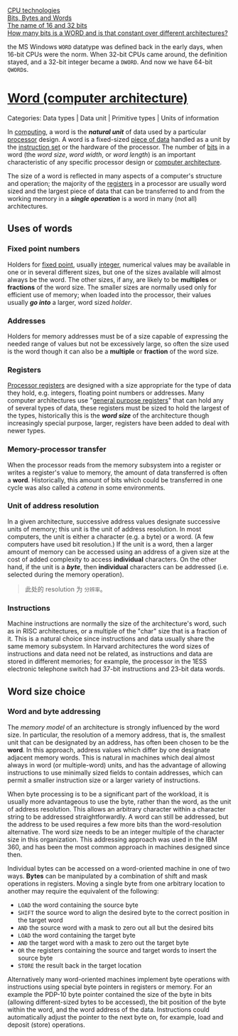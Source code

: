 [CPU technologies](https://en.wikipedia.org/wiki/Central_processing_unit)  
[Bits, Bytes and Words](http://www.cs.scranton.edu/~cil102/data_bits.html)  
[The name of 16 and 32 bits](https://stackoverflow.com/questions/14181090/the-name-of-16-and-32-bits)  
[How many bits is a WORD and is that constant over different architectures?](https://stackoverflow.com/questions/621657/how-many-bits-is-a-word-and-is-that-constant-over-different-architectures)  

the MS Windows `WORD` datatype was defined back in the early days, when 16-bit CPUs were the norm. When 32-bit CPUs came around, the definition stayed, and a 32-bit integer became a `DWORD`. And now we have 64-bit `QWORD`s.

# [Word (computer architecture)](https://en.wikipedia.org/wiki/Word_(computer_architecture))

Categories: Data types | Data unit | Primitive types | Units of information

In [computing](https://en.wikipedia.org/wiki/Computing), a word is the ***natural unit*** of data used by a particular [processor](https://en.wikipedia.org/wiki/Central_processing_unit) design. A word is a fixed-sized [piece of data](https://en.wikipedia.org/wiki/Data_(computing)) handled as a unit by the [instruction set](https://en.wikipedia.org/wiki/Instruction_set) or the hardware of the processor. The number of [bits](https://en.wikipedia.org/wiki/Bit) in a word (the *word size*, *word width*, or *word length*) is an important characteristic of any specific processor design or [computer architecture](https://en.wikipedia.org/wiki/Computer_architecture).

The size of a word is reflected in many aspects of a computer's structure and operation; the majority of the [registers](https://en.wikipedia.org/wiki/Processor_register) in a processor are usually word sized and the largest piece of data that can be transferred to and from the working memory in a ***single operation*** is a word in many (not all) architectures.

## Uses of words
### Fixed point numbers
Holders for [fixed point](https://en.wikipedia.org/wiki/Fixed-point_arithmetic), usually [integer](https://en.wikipedia.org/wiki/Integer_(computer_science)), numerical values may be available in one or in several different sizes, but one of the sizes available will almost always be the word. The other sizes, if any, are likely to be **multiples** or **fractions** of the word size. The smaller sizes are normally used only for efficient use of memory; when loaded into the processor, their values usually ***go into*** a larger, word sized *holder*.

### Addresses
Holders for memory addresses must be of a size capable of expressing the needed range of values but not be excessively large, so often the size used is the word though it can also be a **multiple** or **fraction** of the word size.

### Registers
[Processor registers](https://en.wikipedia.org/wiki/Processor_register) are designed with a size appropriate for the type of data they hold, e.g. integers, floating point numbers or addresses. Many computer architectures use "[general purpose registers](https://en.wikipedia.org/wiki/General_purpose_register)" that can hold any of several types of data, these registers must be sized to hold the largest of the types, historically this is the ***word size*** of the architecture though increasingly special purpose, larger, registers have been added to deal with newer types.

### Memory-processor transfer
When the processor reads from the memory subsystem into a register or writes a register's value to memory, the amount of data transferred is often a **word**. Historically, this amount of bits which could be transferred in one cycle was also called a *catena* in some environments.

### Unit of address resolution
In a given architecture, successive address values designate successive units of memory; this unit is the unit of address resolution. In most computers, the unit is either a character (e.g. a byte) or a word. (A few computers have used bit resolution.) If the unit is a word, then a larger amount of memory can be accessed using an address of a given size at the cost of added complexity to access **individual** characters. On the other hand, if the unit is a ***byte***, then **individual** characters can be addressed (i.e. selected during the memory operation).

> 此处的 resolution 为 `分辨率`。

### Instructions
Machine instructions are normally the size of the architecture's word, such as in RISC architectures, or a multiple of the "char" size that is a fraction of it. This is a natural choice since instructions and data usually share the same memory subsystem. In Harvard architectures the word sizes of instructions and data need not be related, as instructions and data are stored in different memories; for example, the processor in the 1ESS electronic telephone switch had 37-bit instructions and 23-bit data words.

## Word size choice
### Word and byte addressing
The *memory model* of an architecture is strongly influenced by the word size. In particular, the resolution of a memory address, that is, the smallest unit that can be designated by an address, has often been chosen to be the **word**. In this approach, address values which differ by one designate adjacent memory words. This is natural in machines which deal almost always in word (or multiple-word) units, and has the advantage of allowing instructions to use minimally sized fields to contain addresses, which can permit a smaller instruction size or a larger variety of instructions.

When byte processing is to be a significant part of the workload, it is usually more advantageous to use the byte, rather than the word, as the unit of address resolution. This allows an arbitrary character within a character string to be addressed straightforwardly. A word can still be addressed, but the address to be used requires a few more bits than the word-resolution alternative. The word size needs to be an integer multiple of the character size in this organization. This addressing approach was used in the IBM 360, and has been the most common approach in machines designed since then.

Individual bytes can be accessed on a word-oriented machine in one of two ways. **Bytes** can be manipulated by a combination of shift and mask operations in registers. Moving a single byte from one arbitrary location to another may require the equivalent of the following:

- `LOAD` the word containing the source byte  
- `SHIFT` the source word to align the desired byte to the correct position in the target word  
- `AND` the source word with a mask to zero out all but the desired bits  
- `LOAD` the word containing the target byte  
- `AND` the target word with a mask to zero out the target byte  
- `OR` the registers containing the source and target words to insert the source byte  
- `STORE` the result back in the target location  

Alternatively many word-oriented machines implement byte operations with instructions using special byte pointers in registers or memory. For an example the PDP-10 byte pointer contained the size of the byte in bits (allowing different-sized bytes to be accessed), the bit position of the byte within the word, and the word address of the data. Instructions could automatically adjust the pointer to the next byte on, for example, load and deposit (store) operations.
